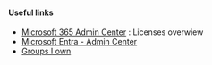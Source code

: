 #### Useful links
- [Microsoft 365 Admin Center](https://admin.microsoft.com/#/homepage) : Licenses overwiew
- [Microsoft Entra - Admin Center](https://entra.microsoft.com/?l=en.en-us)
- [Groups I own](https://myaccount.microsoft.com/groups/groups-i-own)
